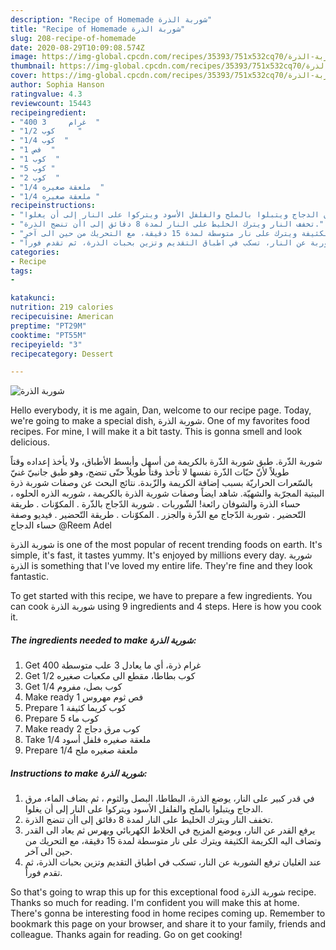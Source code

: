 ```yaml
---
description: "Recipe of Homemade شوربة الذرة"
title: "Recipe of Homemade شوربة الذرة"
slug: 208-recipe-of-homemade
date: 2020-08-29T10:09:08.574Z
image: https://img-global.cpcdn.com/recipes/35393/751x532cq70/الصورة-الرئيسية-لوصفةشوربة-الذرة.jpg
thumbnail: https://img-global.cpcdn.com/recipes/35393/751x532cq70/الصورة-الرئيسية-لوصفةشوربة-الذرة.jpg
cover: https://img-global.cpcdn.com/recipes/35393/751x532cq70/الصورة-الرئيسية-لوصفةشوربة-الذرة.jpg
author: Sophia Hanson
ratingvalue: 4.3
reviewcount: 15443
recipeingredient:
- "400 غرام     3  "
- "1/2 كوب     "
- "1/4 كوب  "
- "1 فص  "
- "1 كوب  "
- "5 كوب "
- "2 كوب  "
- "1/4 ملعقة صغيره  "
- "1/4 ملعقة صغيره "
recipeinstructions:
- "في قدر كبير على النار، يوضع الذرة، البطاطا، البصل والثوم ، ثم يضاف الماء، مرق الدجاج ويتبلوا بالملح والفلفل الأسود ويتركوا على النار إلى أن يغلوا."
- "تخفف النار ويترك الخليط على النار لمدة 8 دقائق إلى اأن تنضج الذرة."
- "يرفع القدر عن النار، ويوضع المزيج في الخلاط الكهربائي ويهرس ثم يعاد الى القدر وتضاف اليه الكريمة الكثيفة ويترك على نار متوسطة لمدة 15 دقيقة، مع التحريك من حين الى آخر."
- "عند الغليان ترفع الشوربة عن النار، تسكب في اطباق التقديم وتزين بحبات الذرة، ثم تقدم فوراً."
categories:
- Recipe
tags:
- 

katakunci:  
nutrition: 219 calories
recipecuisine: American
preptime: "PT29M"
cooktime: "PT55M"
recipeyield: "3"
recipecategory: Dessert

---
```



![شوربة الذرة](https://img-global.cpcdn.com/recipes/35393/751x532cq70/الصورة-الرئيسية-لوصفةشوربة-الذرة.jpg)

Hello everybody, it is me again, Dan, welcome to our recipe page. Today, we're going to make a special dish, شوربة الذرة. One of my favorites food recipes. For mine, I will make it a bit tasty. This is gonna smell and look delicious.

شوربة الذّرة. طبق شوربة الذّرة بالكريمة من أسهل وأبسط الأطباق، ولا يأخذ إعداده وقتاً طويلاً لأنّ حبّات الذّرة نفسها لا تأخذ وقتاً طويلاً حتّى تنضج، وهو طبق جانبيّ غنيّ بالسّعرات الحراريّة بسبب إضافة الكريمة والزّبدة. نتائج البحث عن وصفات شوربة ذرة البيتية المجرّبة والشهيّة. شاهد ايضاً وصفات شوربة الذرة بالكريمة ، شوربه الذره الحلوه ، حساء الذرة والشوفان رائعة! الشّوربات . شوربة الدّجاج بالذّرة . المكوّنات . طريقة التّحضير . شوربة الدّجاج مع الذّرة والجزر . المكوّنات . طريقة التّحضير . فيديو وصفة حساء الدجاج @Reem Adel

شوربة الذرة is one of the most popular of recent trending foods on earth. It's simple, it's fast, it tastes yummy. It's enjoyed by millions every day. شوربة الذرة is something that I've loved my entire life. They're fine and they look fantastic.


To get started with this recipe, we have to prepare a few ingredients. You can cook شوربة الذرة using 9 ingredients and 4 steps. Here is how you cook it.

<!--inarticleads1-->

##### The ingredients needed to make شوربة الذرة:

1. Get 400 غرام ذرة، أي ما يعادل 3 علب متوسطة
1. Get 1/2 كوب بطاطا، مقطع الى مكعبات صغيره
1. Get 1/4 كوب بصل، مفروم
1. Make ready 1 فص ثوم مهروس
1. Prepare 1 كوب كريما كثيفة
1. Prepare 5 كوب ماء
1. Make ready 2 كوب مرق دجاج
1. Take 1/4 ملعقة صغيره فلفل أسود
1. Prepare 1/4 ملعقة صغيره ملح




<!--inarticleads2-->

##### Instructions to make شوربة الذرة:

1. في قدر كبير على النار، يوضع الذرة، البطاطا، البصل والثوم ، ثم يضاف الماء، مرق الدجاج ويتبلوا بالملح والفلفل الأسود ويتركوا على النار إلى أن يغلوا.
1. تخفف النار ويترك الخليط على النار لمدة 8 دقائق إلى اأن تنضج الذرة.
1. يرفع القدر عن النار، ويوضع المزيج في الخلاط الكهربائي ويهرس ثم يعاد الى القدر وتضاف اليه الكريمة الكثيفة ويترك على نار متوسطة لمدة 15 دقيقة، مع التحريك من حين الى آخر.
1. عند الغليان ترفع الشوربة عن النار، تسكب في اطباق التقديم وتزين بحبات الذرة، ثم تقدم فوراً.




So that's going to wrap this up for this exceptional food شوربة الذرة recipe. Thanks so much for reading. I'm confident you will make this at home. There's gonna be interesting food in home recipes coming up. Remember to bookmark this page on your browser, and share it to your family, friends and colleague. Thanks again for reading. Go on get cooking!

